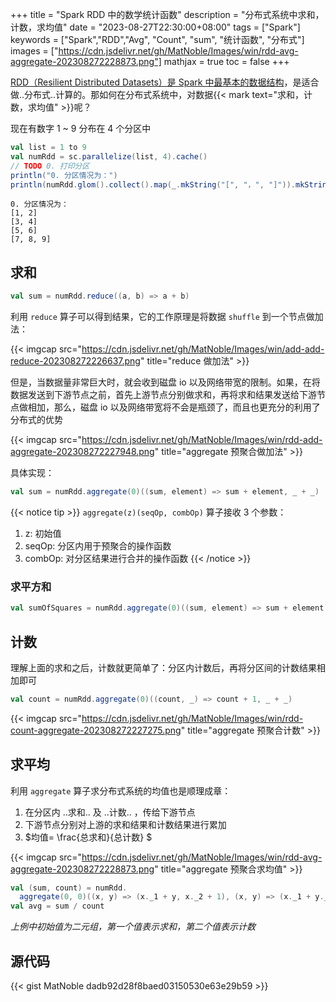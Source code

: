 +++
title = "Spark RDD 中的数学统计函数"
description = "分布式系统中求和，计数，求均值"
date = "2023-08-27T22:30:00+08:00"
tags = ["Spark"]
keywords = ["Spark","RDD","Avg", "Count", "sum", "统计函数", "分布式"]
images = ["https://cdn.jsdelivr.net/gh/MatNoble/Images/win/rdd-avg-aggregate-202308272228873.png"]
mathjax = true
toc = false
+++

[RDD（Resilient Distributed Datasets）是 Spark 中最基本的数据结构](https://matnoble.github.io/tech/spark/rdd/)，是适合做..分布式..计算的。那如何在分布式系统中，对数据{{< mark text="求和，计数，求均值" >}}呢？

现在有数字 $1$ ~ $9$ 分布在 4 个分区中 
```scala
val list = 1 to 9
val numRdd = sc.parallelize(list, 4).cache()
// TODO 0. 打印分区
println("0. 分区情况为：")
println(numRdd.glom().collect().map(_.mkString("[", "，", "]")).mkString("\n") + "\n")
```

```shell
0. 分区情况为：
[1, 2]
[3, 4]
[5, 6]
[7, 8, 9]
```

## 求和

```scala
val sum = numRdd.reduce((a, b) => a + b)
```
利用 `reduce` 算子可以得到结果，它的工作原理是将数据 `shuffle` 到一个节点做加法：

{{< imgcap src="https://cdn.jsdelivr.net/gh/MatNoble/Images/win/add-add-reduce-202308272226637.png" title="reduce 做加法" >}}

但是，当数据量非常巨大时，就会收到磁盘 io 以及网络带宽的限制。如果，在将数据发送到下游节点之前，首先上游节点分别做求和，再将求和结果发送给下游节点做相加，那么，磁盘 io 以及网络带宽将不会是瓶颈了，而且也更充分的利用了分布式的优势

{{< imgcap src="https://cdn.jsdelivr.net/gh/MatNoble/Images/win/rdd-add-aggregate-202308272227948.png" title="aggregate 预聚合做加法" >}}

具体实现：
```scala
val sum = numRdd.aggregate(0)((sum, element) => sum + element, _ + _)
```

{{< notice tip >}}
`aggregate(z)(seqOp, combOp)` 算子接收 3 个参数：
1. z: 初始值
2. seqOp: 分区内用于预聚合的操作函数
3. combOp: 对分区结果进行合并的操作函数
{{< /notice >}}

### 求平方和
```scala
val sumOfSquares = numRdd.aggregate(0)((sum, element) => sum + element * element, _ + _)
```

## 计数

理解上面的求和之后，计数就更简单了：分区内计数后，再将分区间的计数结果相加即可
```scala
val count = numRdd.aggregate(0)((count, _) => count + 1, _ + _)
```

{{< imgcap src="https://cdn.jsdelivr.net/gh/MatNoble/Images/win/rdd-count-aggregate-202308272227275.png" title="aggregate 预聚合计数" >}}

## 求平均

利用 `aggregate` 算子求分布式系统的均值也是顺理成章：
1. 在分区内 ..求和.. 及 ..计数.. ，传给下游节点
2. 下游节点分别对上游的求和结果和计数结果进行累加
3. $均值= \frac{总求和}{总计数} $

{{< imgcap src="https://cdn.jsdelivr.net/gh/MatNoble/Images/win/rdd-avg-aggregate-202308272228873.png" title="aggregate 预聚合求均值" >}}

```scala
val (sum, count) = numRdd.
  aggregate(0, 0)((x, y) => (x._1 + y, x._2 + 1), (x, y) => (x._1 + y._1, x._2 + y._2))
val avg = sum / count
```
*上例中初始值为二元组，第一个值表示求和，第二个值表示计数*

## 源代码

{{< gist MatNoble dadb92d28f8baed03150530e63e29b59 >}}
